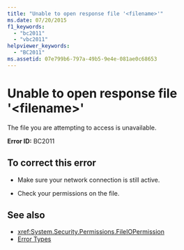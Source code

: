 ```yaml
---
title: "Unable to open response file '<filename>'"
ms.date: 07/20/2015
f1_keywords: 
  - "bc2011"
  - "vbc2011"
helpviewer_keywords: 
  - "BC2011"
ms.assetid: 07e799b6-797a-49b5-9e4e-081ae0c68653
---
```

# Unable to open response file '\<filename>'
The file you are attempting to access is unavailable.  
  
 **Error ID:** BC2011  
  
## To correct this error  
  
- Make sure your network connection is still active.  
  
- Check your permissions on the file.  
  
## See also

- <xref:System.Security.Permissions.FileIOPermission>
- [Error Types](../programming-guide/language-features/error-types.md)
